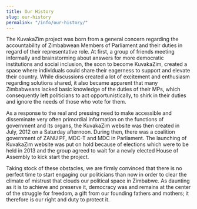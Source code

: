 ```yaml
---
title: Our History
slug: our-history
permalink: "/info/our-history/"
---
```


The KuvakaZim project was born from a general concern regarding the accountability of Zimbabwean Members of Parliament and their duties in regard of their representative role. At first, a group of friends meeting informally and brainstorming about answers for more democratic institutions and social inclusion, the soon to become KuvakaZim, created a space where individuals could share their eagerness to support and elevate their country. While discussions created a lot of excitement and enthusiasm regarding solutions shared, it also became apparent that  many Zimbabweans lacked basic knowledge of the duties of their MPs, which consequently left politicians to act opportunistically, to shirk in their duties and ignore the needs of those who vote for them. 

As a response to the real and pressing need to make accessible and disseminate very often primordial information on the functions of government and its organs, the KuvakaZim website was then created in July, 2012 on a Saturday afternoon. During then, there was a coalition government of ZANU PF, MDC-T and MDC in Parliament.  The launching of KuvakaZim website was put on hold because of elections which were to be held in 2013 and the group agreed to wait for a newly elected House of Assembly to kick start the project.

Taking stock of these obstacles, we are firmly convinced that there is no perfect time to start engaging our politicians than now in order to clear the climate of mistrust that clouds our political space in Zimbabwe. As daunting as it is to achieve and preserve it, democracy was and remains at the center of the struggle for freedom, a gift from our founding fathers and mothers; it therefore is our right and duty to protect it. 
